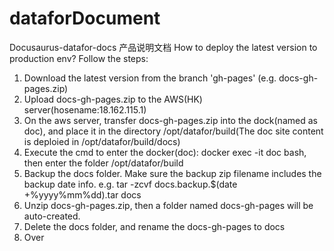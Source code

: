 # dataforDocument
 Docusaurus-datafor-docs
产品说明文档
How to deploy the latest version to production env? Follow the steps:
1. Download the latest version from the branch 'gh-pages' (e.g. docs-gh-pages.zip)
2. Upload docs-gh-pages.zip to the AWS(HK) server(hosename:18.162.115.1)
3. On the aws server, transfer docs-gh-pages.zip into the dock(named as doc), and place it in the directory /opt/datafor/build(The doc site content is deploied in /opt/datafor/build/docs)
4. Execute the cmd to enter the docker(doc): docker exec -it doc bash, then enter the folder /opt/datafor/build
5. Backup the docs folder. Make sure the backup zip filename includes the backup date info. e.g. tar -zcvf docs.backup.$(date +%yyyy%mm%dd).tar docs
6. Unzip docs-gh-pages.zip, then a folder named docs-gh-pages will be auto-created.
7. Delete the docs folder, and rename the docs-gh-pages to docs
8. Over

